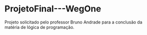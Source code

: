 # ProjetoFinal---WegOne
Projeto solicitado pelo professor Bruno Andrade para a conclusão da matéria de lógica de programação.
